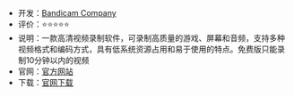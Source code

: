 - 开发：[Bandicam Company](https://www.bandicam.cn/company/)
- 评价：⭐⭐⭐⭐⭐
- 说明：一款高清视频录制软件，可录制高质量的游戏、屏幕和音频，支持多种视频格式和编码方式，具有低系统资源占用和易于使用的特点。免费版只能录制10分钟以内的视频
- 官网：[官方网站](https://www.bandicam.cn/) 
- 下载：[官网下载](https://dl.bandicam.cn/bdcamsetup.exe)